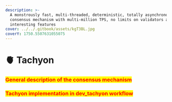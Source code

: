 ```yaml
---
description: >-
  A monstrously fast, multi-threaded, deterministic, totally asynchronous
  consensus mechanism with multi-million TPS, no limits on validators and other
  interesting features
cover: ../../.gitbook/assets/kgT3BL.jpg
coverY: 1750.5507631055075
---
```


# 🫀 Tachyon

### <mark style="color:red;">**General description of the consensus mechanism**</mark>

### <mark style="color:yellow;"><mark style="color:red;">Tachyon implementation in dev\_tachyon workflow<mark style="color:red;"></mark>
